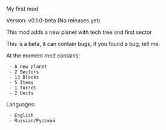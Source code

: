 My first mod

Version: v0.1.0-beta (No releases yet)

This mod adds a new planet with tech tree and first sector

This is a beta, it can contain bugs, if you found a bug, tell me.

At the moment mod contains:

     - A new planet
     - 2 Sectors
     - 13 Blocks
     - 5 Items
     - 1 Turret
     - 2 Units

Languages:

     - English
     - Russian/Русский
